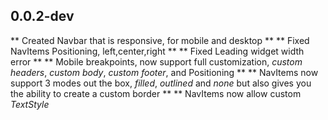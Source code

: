 ## 0.0.2-dev

** Created Navbar that is responsive, for mobile and desktop **
** Fixed NavItems Positioning, left,center,right **
** Fixed Leading widget width error **
** Mobile breakpoints, now support full customization, _custom headers_, _custom body_, _custom footer_, and Positioning **
** NavItems now support 3 modes out the box, _filled_, _outlined_ and _none_ but also gives you the ability to create a custom border **
** NavItems now allow custom _TextStyle_  
